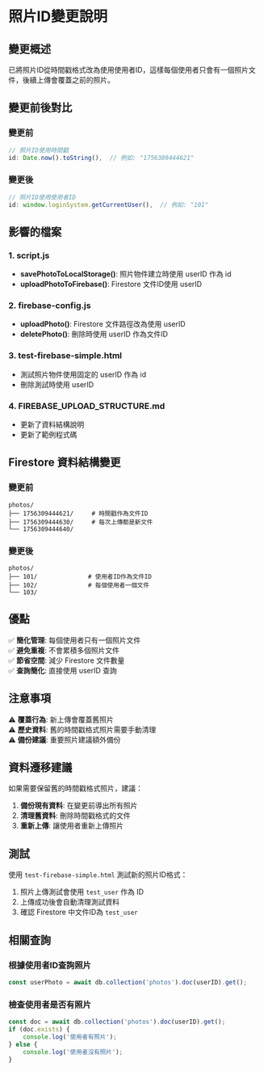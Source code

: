 # 照片ID變更說明

## 變更概述

已將照片ID從時間戳格式改為使用使用者ID，這樣每個使用者只會有一個照片文件，後續上傳會覆蓋之前的照片。

## 變更前後對比

### 變更前
```javascript
// 照片ID使用時間戳
id: Date.now().toString(),  // 例如: "1756309444621"
```

### 變更後
```javascript
// 照片ID使用使用者ID
id: window.loginSystem.getCurrentUser(),  // 例如: "101"
```

## 影響的檔案

### 1. script.js
- **savePhotoToLocalStorage()**: 照片物件建立時使用 userID 作為 id
- **uploadPhotoToFirebase()**: Firestore 文件ID使用 userID

### 2. firebase-config.js
- **uploadPhoto()**: Firestore 文件路徑改為使用 userID
- **deletePhoto()**: 刪除時使用 userID 作為文件ID

### 3. test-firebase-simple.html
- 測試照片物件使用固定的 userID 作為 id
- 刪除測試時使用 userID

### 4. FIREBASE_UPLOAD_STRUCTURE.md
- 更新了資料結構說明
- 更新了範例程式碼

## Firestore 資料結構變更

### 變更前
```
photos/
├── 1756309444621/     # 時間戳作為文件ID
├── 1756309444630/     # 每次上傳都是新文件
└── 1756309444640/
```

### 變更後
```
photos/
├── 101/              # 使用者ID作為文件ID
├── 102/              # 每個使用者一個文件
└── 103/
```

## 優點

✅ **簡化管理**: 每個使用者只有一個照片文件  
✅ **避免重複**: 不會累積多個照片文件  
✅ **節省空間**: 減少 Firestore 文件數量  
✅ **查詢簡化**: 直接使用 userID 查詢  

## 注意事項

⚠️ **覆蓋行為**: 新上傳會覆蓋舊照片  
⚠️ **歷史資料**: 舊的時間戳格式照片需要手動清理  
⚠️ **備份建議**: 重要照片建議額外備份  

## 資料遷移建議

如果需要保留舊的時間戳格式照片，建議：

1. **備份現有資料**: 在變更前導出所有照片
2. **清理舊資料**: 刪除時間戳格式的文件
3. **重新上傳**: 讓使用者重新上傳照片

## 測試

使用 `test-firebase-simple.html` 測試新的照片ID格式：

1. 照片上傳測試會使用 `test_user` 作為 ID
2. 上傳成功後會自動清理測試資料
3. 確認 Firestore 中文件ID為 `test_user`

## 相關查詢

### 根據使用者ID查詢照片
```javascript
const userPhoto = await db.collection('photos').doc(userID).get();
```

### 檢查使用者是否有照片
```javascript
const doc = await db.collection('photos').doc(userID).get();
if (doc.exists) {
    console.log('使用者有照片');
} else {
    console.log('使用者沒有照片');
}
```
